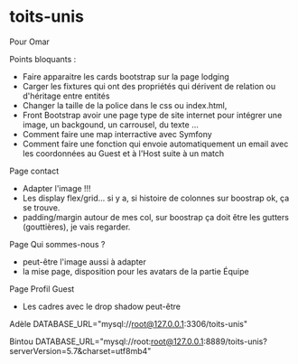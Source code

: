 # toits-unis

Pour Omar 

Points bloquants : 
- Faire apparaitre les cards bootstrap sur la page lodging
- Carger les fixtures qui ont des propriétés qui dérivent de relation ou d'héritage entre entités
- Changer la taille de la police dans le css ou index.html, 
- Front Bootstrap avoir une page type de site internet pour intégrer une image, un backgound, un carrousel, du texte ...
- Comment faire une map interractive avec Symfony 
- Comment faire une fonction qui envoie automatiquement un email avec les coordonnées au Guest et à l'Host suite à un match

Page contact
- Adapter l'image !!!
- Les display flex/grid... si y a, si histoire de colonnes sur boostrap ok, ça se trouve.
- padding/margin autour de mes col, sur boostrap ça doit être les gutters (gouttières), je vais regarder.

Page Qui sommes-nous ?
- peut-être l'image aussi à adapter
- la mise page, disposition pour les avatars de la partie Équipe

Page Profil Guest
- Les cadres avec le drop shadow peut-être


Adèle 
DATABASE_URL="mysql://root@127.0.0.1:3306/toits-unis"


Bintou 
 DATABASE_URL="mysql://root:root@127.0.0.1:8889/toits-unis?serverVersion=5.7&charset=utf8mb4"
